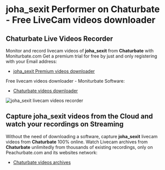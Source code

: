 # joha_sexit Performer on Chaturbate - Free LiveCam videos downloader

## Chaturbate Live Videos Recorder

Monitor and record livecam videos of **joha_sexit** from **Chaturbate** with Moniturbate.com
Get a premium trial for free by just and only registering with your Email address:
* [joha_sexit Premium videos downloader](https://moniturbate.com/request-demo-licence-key.html)

Free livecam videos downloader - Moniturbate Software:
* [Chaturbate videos downloader](https://moniturbate.com/moniturbate-download-software.html)

![joha_sexit livecam videos recorder](https://peachurnet.com/templates/moniturbate-software.png)


## Capture joha_sexit videos from the Cloud and watch your recordings on Streaming

Without the need of downloading a software, capture **joha_sexit** livecam videos from **Chaturbate** 100% online.
Watch Livecam archives from **Chaturbate** unlimitedly from thousands of existing recordings, only on Peachurbate.com and its websites network:
* [Chaturbate videos archives](https://peachurnet.com/)